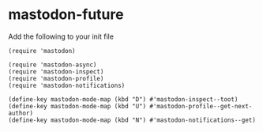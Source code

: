 # mastodon-future
Add the following to your init file

``` elisp
(require 'mastodon)

(require 'mastodon-async)
(require 'mastodon-inspect)
(require 'mastodon-profile)
(require 'mastodon-notifications)

(define-key mastodon-mode-map (kbd "D") #'mastodon-inspect--toot)
(define-key mastodon-mode-map (kbd "U") #'mastodon-profile--get-next-author)
(define-key mastodon-mode-map (kbd "N") #'mastodon-notifications--get)
```

